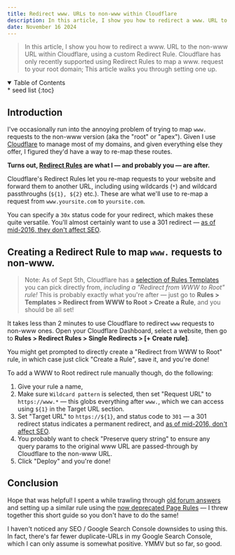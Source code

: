 ```yaml
---
title: Redirect www. URLs to non-www within Cloudflare
description: In this article, I show you how to redirect a www. URL to the non-www URL within Cloudflare, using a custom Redirect Rule. Cloudflare has only recently supported using Redirect Rules to map a www. request to your root domain; This article walks you through setting one up.
date: November 16 2024
---
```


> In this article, I show you how to redirect a www. URL to the non-www URL within Cloudflare, using a custom Redirect Rule. Cloudflare has only recently supported using Redirect Rules to map a www. request to your root domain; This article walks you through setting one up.

<!-- table of contents (html disclosure + kramdown {:toc}) -->
<details class='italic bg-stone-100 py-1 px-3 rounded-sm border border-stone-200' open><summary>Table of Contents</summary><aside markdown="1">
* seed list
{:toc}
</aside></details>

## Introduction

I've occasionally run into the annoying problem of trying to map `www.` requests to the non-www version (aka the "root" or "apex"). Given I use [Cloudflare](https://cloudflare.com) to manage most of my domains, and given everything else they offer, I figured they'd have a way to re-map these routes.

**Turns out, [Redirect Rules](https://developers.cloudflare.com/rules/url-forwarding/) are what I — and probably you — are after.**

Cloudflare's Redirect Rules let you re-map requests to your website and forward them to another URL, including using wildcards (`*`) and wildcard passthroughs (`${1}, ${2}` etc.). These are what we'll use to re-map a request from `www.yoursite.com` to `yoursite.com`.

You can specify a `30x` status code for your redirect, which makes these quite versatile. You'll almost certainly want to use a 301 redirect — [as of mid-2016, they don't affect SEO](https://ahrefs.com/blog/301-redirects/#do-301-redirects-affect-seo:~:text=However%2C%20Google%20changed%20its%20official%20stance%C2%A0on%20this%20matter%20in%C2%A02016%3A).

## Creating a Redirect Rule to map `www.` requests to non-www.

> Note: As of Sept 5th, Cloudflare has a [selection of Rules Templates](https://community.cloudflare.com/t/new-rules-templates-in-one-click/708089) you can pick directly from, _including a "Redirect from WWW to Root" rule!_ This is probably exactly what you're after — just go to **Rules > Templates > Redirect from WWW to Root > Create a Rule**, and you should be all set!

It takes less than 2 minutes to use Cloudflare to redirect `www` requests to non-www ones. Open your Cloudflare Dashboard, select a website, then go to **Rules > Redirect Rules > Single Redirects > [+ Create rule]**.

You might get prompted to directly create a "Redirect from WWW to Root" rule, in which case just click "Create a Rule", save it, and you're done!

To add a WWW to Root redirect rule manually though, do the following:

1. Give your rule a name,
2. Make sure `Wildcard pattern` is selected, then set "Request URL" to `https://www.*` — this globs everything after `www.`, which we can access using `${1}` in the Target URL section.
3. Set "Target URL" to `https://${1}`, and status code to `301` — a 301 redirect status indicates a permanent redirect, and [as of mid-2016, don't affect SEO](https://ahrefs.com/blog/301-redirects/#do-301-redirects-affect-seo:~:text=However%2C%20Google%20changed%20its%20official%20stance%C2%A0on%20this%20matter%20in%C2%A02016%3A).
4. You probably want to check "Preserve query string" to ensure any query params to the original www URL are passed-through by Cloudflare to the non-www URL.
5. Click "Deploy" and you're done!

## Conclusion

Hope that was helpful! I spent a while trawling through [old forum answers](https://community.cloudflare.com/t/redirect-the-www-to-non-www/558655) and setting up a similar rule using the [now deprecated Page Rules](https://community.cloudflare.com/t/page-rules-are-deprecated/664235) — I threw together this short guide so you don't have to do the same!

I haven't noticed any SEO / Google Search Console downsides to using this. In fact, there's far fewer duplicate-URLs in my Google Search Console, which I can only assume is somewhat positive. YMMV but so far, so good.
